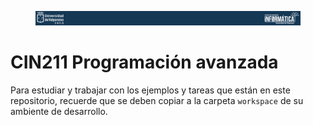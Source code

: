 <figure>
  <center>
    <img src="https://raw.githubusercontent.com/g-courses/resources/refs/heads/main/imgs/head01.png">
  </center>
</figure>

# CIN211 Programación avanzada

Para estudiar y trabajar con los ejemplos y tareas que están en este repositorio, recuerde que se deben copiar a la carpeta `workspace` de su ambiente de desarrollo.
